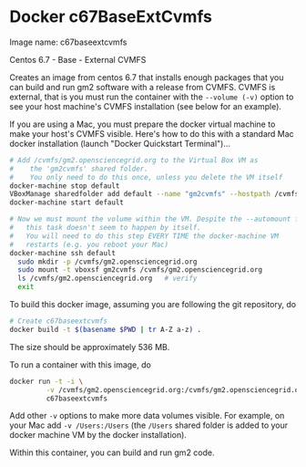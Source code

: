 # Docker c67BaseExtCvmfs

Image name: c67baseextcvmfs

Centos 6.7 - Base - External CVMFS

Creates an image from centos 6.7 that installs enough packages that you can  build and run gm2 software with a release from CVMFS. CVMFS is external, that is you must run the container with the `--volume (-v)` option to see your host machine's CVMFS installation (see below for an example).

If you are using a Mac, you must prepare the docker 
virtual machine to make your host's CVMFS visible. Here's how to do this with a standard Mac docker installation (launch "Docker Quickstart Terminal")...

```bash
# Add /cvmfs/gm2.opensciencegrid.org to the Virtual Box VM as
#    the 'gm2cvmfs' shared folder. 
#    You only need to do this once, unless you delete the VM itself
docker-machine stop default
VBoxManage sharedfolder add default --name "gm2cvmfs" --hostpath /cvmfs/gm2.opensciencegrid.org --automount
docker-machine start default

# Now we must mount the volume within the VM. Despite the --automount flag
#   this task doesn't seem to happen by itself.
#   You will need to do this step EVERY TIME the docker-machine VM
#   restarts (e.g. you reboot your Mac)
docker-machine ssh default
  sudo mkdir -p /cvmfs/gm2.opensciencegrid.org
  sudo mount -t vboxsf gm2cvmfs /cvmfs/gm2.opensciencegrid.org
  ls /cvmfs/gm2.opensciencegrid.org   # verify 
  exit
```

To build this docker image, assuming you are following the git repository, do

```bash
# Create c67baseextcvmfs
docker build -t $(basename $PWD | tr A-Z a-z) .
```

The size should be approximately 536 MB. 

To run a container with this image, do

```bash
docker run -t -i \
         -v /cvmfs/gm2.opensciencegrid.org:/cvmfs/gm2.opensciencegrid.org \
         c67baseextcvmfs
```

Add other `-v` options to make more data volumes visible. For example, on your Mac add `-v /Users:/Users` (the `/Users` shared folder is added to your docker machine VM by the docker installation).

Within this container, you can build and run gm2 code. 

